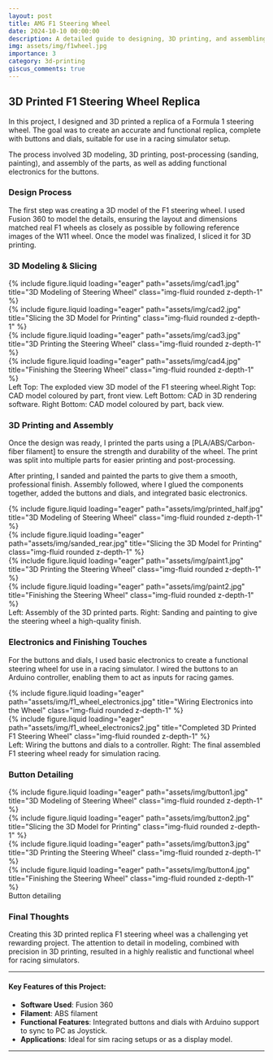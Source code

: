 ```yaml
---
layout: post
title: AMG F1 Steering Wheel
date: 2024-10-10 00:00:00
description: A detailed guide to designing, 3D printing, and assembling a replica Formula 1 steering wheel.
img: assets/img/f1wheel.jpg
importance: 3
category: 3d-printing
giscus_comments: true
---
```


## 3D Printed F1 Steering Wheel Replica

In this project, I designed and 3D printed a replica of a Formula 1 steering wheel. The goal was to create an accurate and functional replica, complete with buttons and dials, suitable for use in a racing simulator setup.

The process involved 3D modeling, 3D printing, post-processing (sanding, painting), and assembly of the parts, as well as adding functional electronics for the buttons.

### Design Process

The first step was creating a 3D model of the F1 steering wheel. I used Fusion 360 to model the details, ensuring the layout and dimensions matched real F1 wheels as closely as possible by following reference images of the W11 wheel. Once the model was finalized, I sliced it for 3D printing.

### 3D Modeling & Slicing

<div class="container mt-3">
    <div class="row">
        <div class="col-md-6 mb-3">
            {% include figure.liquid loading="eager" path="assets/img/cad1.jpg" title="3D Modeling of Steering Wheel" class="img-fluid rounded z-depth-1" %}
        </div>
        <div class="col-md-6 mb-3">
            {% include figure.liquid loading="eager" path="assets/img/cad2.jpg" title="Slicing the 3D Model for Printing" class="img-fluid rounded z-depth-1" %}
        </div>
    </div>
    <div class="row">
        <div class="col-md-6 mb-3">
            {% include figure.liquid loading="eager" path="assets/img/cad3.jpg" title="3D Printing the Steering Wheel" class="img-fluid rounded z-depth-1" %}
        </div>
        <div class="col-md-6 mb-3">
            {% include figure.liquid loading="eager" path="assets/img/cad4.jpg" title="Finishing the Steering Wheel" class="img-fluid rounded z-depth-1" %}
        </div>
    </div>
</div>

<div class="caption">
    Left Top: The exploded view 3D model of the F1 steering wheel.Right Top: CAD model coloured by part, front view. Left Bottom: CAD in 3D rendering software. Right Bottom:  CAD model coloured by part, back view.
</div>

### 3D Printing and Assembly

Once the design was ready, I printed the parts using a [PLA/ABS/Carbon-fiber filament] to ensure the strength and durability of the wheel. The print was split into multiple parts for easier printing and post-processing.

After printing, I sanded and painted the parts to give them a smooth, professional finish. Assembly followed, where I glued the components together, added the buttons and dials, and integrated basic electronics.

<div class="container mt-3">
    <div class="row">
        <div class="col-md-6 mb-3">
            {% include figure.liquid loading="eager" path="assets/img/printed_half.jpg" title="3D Modeling of Steering Wheel" class="img-fluid rounded z-depth-1" %}
        </div>
        <div class="col-md-6 mb-3">
            {% include figure.liquid loading="eager" path="assets/img/sanded_rear.jpg" title="Slicing the 3D Model for Printing" class="img-fluid rounded z-depth-1" %}
        </div>
    </div>
    <div class="row">
        <div class="col-md-6 mb-3">
            {% include figure.liquid loading="eager" path="assets/img/paint1.jpg" title="3D Printing the Steering Wheel" class="img-fluid rounded z-depth-1" %}
        </div>
        <div class="col-md-6 mb-3">
            {% include figure.liquid loading="eager" path="assets/img/paint2.jpg" title="Finishing the Steering Wheel" class="img-fluid rounded z-depth-1" %}
        </div>
    </div>
</div>

<div class="caption">
    Left: Assembly of the 3D printed parts. Right: Sanding and painting to give the steering wheel a high-quality finish.
</div>

### Electronics and Finishing Touches

For the buttons and dials, I used basic electronics to create a functional steering wheel for use in a racing simulator. I wired the buttons to an Arduino controller, enabling them to act as inputs for racing games.

<div class="row">
    <div class="col-sm mt-3 mt-md-0">
        {% include figure.liquid loading="eager" path="assets/img/f1_wheel_electronics.jpg" title="Wiring Electronics into the Wheel" class="img-fluid rounded z-depth-1" %}
    </div>
    <div class="col-sm mt-3 mt-md-0">
        {% include figure.liquid loading="eager" path="assets/img/f1_wheel_electronics2.jpg" title="Completed 3D Printed F1 Steering Wheel" class="img-fluid rounded z-depth-1" %}
    </div>
</div>

<div class="caption">
    Left: Wiring the buttons and dials to a controller. Right: The final assembled F1 steering wheel ready for simulation racing.
</div>

### Button Detailing

<div class="container mt-3">
    <div class="row">
        <div class="col-md-6 mb-3">
            {% include figure.liquid loading="eager" path="assets/img/button1.jpg" title="3D Modeling of Steering Wheel" class="img-fluid rounded z-depth-1" %}
        </div>
        <div class="col-md-6 mb-3">
            {% include figure.liquid loading="eager" path="assets/img/button2.jpg" title="Slicing the 3D Model for Printing" class="img-fluid rounded z-depth-1" %}
        </div>
    </div>
    <div class="row">
        <div class="col-md-6 mb-3">
            {% include figure.liquid loading="eager" path="assets/img/button3.jpg" title="3D Printing the Steering Wheel" class="img-fluid rounded z-depth-1" %}
        </div>
        <div class="col-md-6 mb-3">
            {% include figure.liquid loading="eager" path="assets/img/button4.jpg" title="Finishing the Steering Wheel" class="img-fluid rounded z-depth-1" %}
        </div>
    </div>
</div>

<div class="caption">
    Button detailing
</div>

### Final Thoughts

Creating this 3D printed replica F1 steering wheel was a challenging yet rewarding project. The attention to detail in modeling, combined with precision in 3D printing, resulted in a highly realistic and functional wheel for racing simulators.

---

#### Key Features of this Project:

- **Software Used**: Fusion 360
- **Filament**: ABS filament
- **Functional Features**: Integrated buttons and dials with Arduino support to sync to PC as Joystick.
- **Applications**: Ideal for sim racing setups or as a display model.

---
